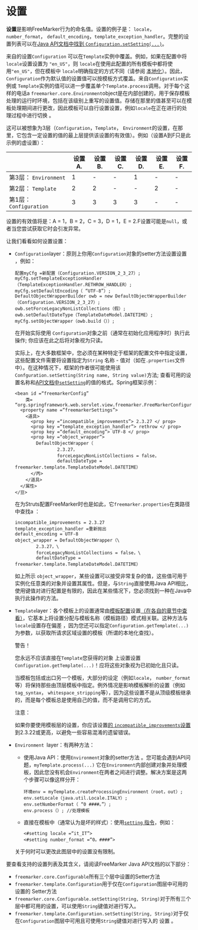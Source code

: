 # 设置

**设置**是影响FreeMarker行为的命名值。设置的例子是： `locale`，`number_format`， `default_encoding`，`template_exception_handler`。完整的设置列表可以在[Java API文档中找到 `Configuration.setSetting(...)`](https://freemarker.apache.org/docs/api/freemarker/template/Configuration.html#setSetting-java.lang.String-java.lang.String-)。

来自的设置`Configuration` 可以在`Template`实例中覆盖。例如，如果在配置中将`locale`设置设置为 `"en_US"`，则 `locale`在使用此配置的所有模板中都将使用`"en_US"`，但在模板中 `locale`明确指定的方式不同（请参阅 [本地化](https://freemarker.apache.org/docs/ref_directive_include.html#ref_directive_include_localized)）。因此，`Configuration`作为默认值的设置值可以按模板方式覆盖。来自`Configuration`实例或 `Template`实例的值可以进一步覆盖单个`Template.process`调用。对于每个这样的电话a `freemarker.core.Environment`object是在内部创建的，用于保存模板处理的运行时环境，包括在该级别上重写的设置值。存储在那里的值甚至可以在模板处理期间进行更改，因此模板可以自行设置设置，例如`locale`在正在进行的处理过程中进行切换 。

这可以被想象为3层（`Configuration`，`Template`， `Environment`的设置，在那里，它包含一定设置的值的最上层提供该设置的有效值）。例如（设置A到F只是此示例的虚设置）：

|                         | 设置A. | 设置B. | 设置C. | 设置D. | 设置E. | 设置F. |
| ----------------------- | ------ | ------ | ------ | ------ | ------ | ------ |
| 第3层： `Environment`   | 1      | -      | -      | 1      | -      | -      |
| 第2层： `Template`      | 2      | 2      | -      | -      | 2      | -      |
| 第1层： `Configuration` | 3      | 3      | 3      | 3      | -      | -      |

设置的有效值将是：A = 1，B = 2，C = 3，D = 1，E = 2.F设置可能是`null`，或者当您尝试获取它时会引发异常。

让我们看看如何设置设置：

- `Configuration`layer：原则上你用`Configuration`对象的setter方法设置设置 ，例如：

  ```
  配置myCfg =新配置（Configuration.VERSION_2_3_27）;
  myCfg.setTemplateExceptionHandler（TemplateExceptionHandler.RETHROW_HANDLER）;
  myCfg.setDefaultEncoding（ “UTF-8”）;
  DefaultObjectWrapperBuilder owb = new DefaultObjectWrapperBuilder（Configuration.VERSION_2_3_27）;
  owb.setForceLegacyNonListCollections（假）;
  owb.setDefaultDateType（TemplateDateModel.DATETIME）;
  myCfg.setObjectWrapper（owb.build（））;
  ```

  在开始实际使用 `Configuration`对象之前（通常在初始化应用程序时）执行此操作; 你应该在此之后将对象视为只读。

  实际上，在大多数框架中，您必须在某种特定于框架的配置文件中指定设置，这些配置文件需要将设置指定为`String` 名称 - 值对（如在`.properties`文件中）。在这种情况下，框架的作者很可能使用该 `Confguration.setSetting(String name, String value)`方法; 查看可用的设置名称和[API文档中`setSetting`](https://freemarker.apache.org/docs/api/freemarker/template/Configuration.html#setSetting-java.lang.String-java.lang.String-)的值的格式。Spring框架示例：

  ```
  <bean id =“freemarkerConfig”
      类= “org.springframework.web.servlet.view.freemarker.FreeMarkerConfigurer”>
    <property name =“freemarkerSettings”>
      <道具>
        <prop key =“incompatible_improvements”> 2.3.27 </ prop>
        <prop key =“template_exception_handler”> rethrow </ prop>
        <prop key =“default_encoding”> UTF-8 </ prop>
        <prop key =“object_wrapper”>
          DefaultObjectWrapper（
                  2.3.27，
                  forceLegacyNonListCollections = false，
                  defaultDateType = freemarker.template.TemplateDateModel.DATETIME）
        </丙>
      </道具>
    </属性>
  </豆>
  ```

  在为Struts配置FreeMarker时也是如此，它`freemarker.properties`在类路径中查找a ：

  ```
  incompatible_improvements = 2.3.27
  template_exception_handler =重新抛出
  default_encoding = UTF-8
  object_wrapper = DefaultObjectWrapper（\
          2.3.27，\
          forceLegacyNonListCollections = false，\
          defaultDateType = freemarker.template.TemplateDateModel.DATETIME）
  ```

  如上所示 `object_wrapper`，某些设置可以接受非常复杂的值，这些值可用于实例化任意类的对象并设置其属性。但是，与`String`直接使用Java API相比，使用键值对进行配置是有限的，因此在某些情况下，您必须找到一种在Java中执行此操作的方法。

- `Template`layer：各个模板上的设置通常由[模板配置](https://freemarker.apache.org/docs/pgui_config_templateconfigurations.html)设置[（在各自的章节中查看）](https://freemarker.apache.org/docs/pgui_config_templateconfigurations.html)，它基本上将设置分配与模板名称（模板路径）模式相关联。这种方法与`locale`设置存在偏差 ，因为您还可以指定`Configuration.getTemplate(...)`为参数，以获取所请求区域设置的模板（所谓的本地化查找）。

  警告！

  您永远不应该直接在`Template`您获得的对象 上设置设置`Configuration.getTemplate(...)`！应将这些对象视为已初始化且只读。

  当模板包括或出口另一个模板，大部分的设定（例如`locale`， `number_format`等）将保持那些由顶层模板中指定。例外情况是影响模板解析的设置（例如 `tag_syntax`， `whitespace_stripping`等），因为这些设置不是从顶级模板继承的，而是每个模板总是使用自己的值，而不是调用它的方式。

  注意：

  如果你要使用模板层的设置，你应该设置[的 `incompatible_improvements`设置](https://freemarker.apache.org/docs/pgui_config_incompatible_improvements.html)到2.3.22或更高，以避免一些容易混淆的遗留错误。

- `Environment `layer：有两种方法：

  - 使用Java API：使用`Environment`对象的setter方法 。您可能会遇到API问题，`myTemplate.process(...)` 它在`Environment`内部创建对象并处理模板，因此您没有机会`Environment`在两者之间进行调整。解决方案是这两个步骤可以像这样分开：

    ```
    环境env = myTemplate.createProcessingEnvironment（root，out）;
    env.setLocale（java.util.Locale.ITALY）;
    env.setNumberFormat（ “0 ####。”）;
    env.process（）; //处理模板
    ```

  - 直接在模板中（通常认为是坏的样式）：使用[`setting` 指令](https://freemarker.apache.org/docs/ref_directive_setting.html#ref.directive.setting)，例如：

    ```
    <#setting locale =“it_IT”>
    <#setting number_format =“0。####”>
    ```

  关于何时可以更改此图层中的设置没有限制。

要查看支持的设置列表及其含义，请阅读FreeMarker Java API文档的以下部分：

- `freemarker.core.Configurable`所有三个层中设置的Setter方法
- `freemarker.template.Configuration`用于仅在`Configuration`图层中可用的设置的 Setter方法
- `freemarker.core.Configurable.setSetting(String, String)`对于所有三个层中都可用的设置，可以使用`String`键值对进行写入。
- `freemarker.template.Configuration.setSetting(String, String)`对于仅在`Configuration`图层中可用且可使用`String`键值对进行写入的 设置 。